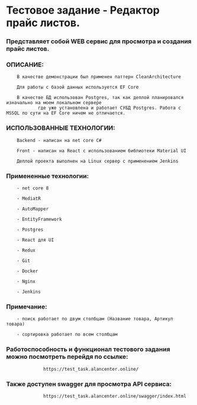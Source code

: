 #             Тестовое задание - Редактор прайс листов.

###    Представляет собой WEB сервис для просмотра и создания прайс листов.

###    ОПИСАНИЕ:

        В качестве демонстрации был применен паттерн CleanArchitecture

        Для работы с базой данных используется EF Core

        В качестве БД использован Postgres, так как деплой планировался изначально на моем локальном сервере
                где уже установлена и работает СУБД Postgres. Работа с MSSQL по сути на EF Core ничем не отличается.

###    ИСПОЛЬЗОВАННЫЕ ТЕХНОЛОГИИ:

        Backend - написан на net core C#

        Front - написан на React с использованием библиотеки Material UI

        Деплой проекта выполнен на Linux сервер с применением Jenkins

###    Примененные технологии:

        - net core 8

        - MediatR

        - AutoMapper

        - EntityFramework

        - Postgres

        - React для UI

        - Redux

        - Git

        - Docker

        - Nginx

        - Jenkins

###    Примечание:

        - поиск работает по двум столбцам (Название товара, Артикул товара)

        - сортировка работает по всем столбцам

###    Работоспособность и функционал тестового задания можно посмотреть перейдя по ссылке:

                  https://test_task.alancenter.online/

###    Также доступен swagger для просмотра API сервиса:

                  https://test_task.alancenter.online/swagger/index.html 